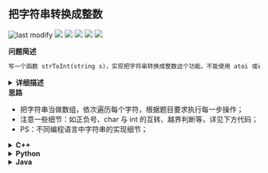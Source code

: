 ## 把字符串转换成整数
<!--START_SECTION:badge-->

![last modify](https://img.shields.io/static/v1?label=last%20modify&message=2023-03-01%2004%3A22%3A00&color=yellowgreen&style=flat-square)
[![](https://img.shields.io/static/v1?label=&message=%E4%B8%AD%E7%AD%89&color=yellow&style=flat-square)](../../../README.md#中等)
[![](https://img.shields.io/static/v1?label=&message=%E5%89%91%E6%8C%87Offer&color=green&style=flat-square)](../../../README.md#剑指offer)
[![](https://img.shields.io/static/v1?label=&message=%E5%AD%97%E7%AC%A6%E4%B8%B2&color=blue&style=flat-square)](../../../README.md#字符串)
[![](https://img.shields.io/static/v1?label=&message=%E7%BB%8F%E5%85%B8&color=blue&style=flat-square)](../../../README.md#经典)
[![](https://img.shields.io/static/v1?label=&message=%E7%83%AD%E9%97%A8&color=blue&style=flat-square)](../../../README.md#热门)

<!--END_SECTION:badge-->
<!--info
tags: [字符串, 经典, 热门]
source: 剑指Offer
level: 中等
number: '6700'
name: 把字符串转换成整数
companies: []
-->

<summary><b>问题简述</b></summary>

```txt
写一个函数 strToInt(string s)，实现把字符串转换成整数这个功能。不能使用 atoi 或者其他类似的库函数。
```

<details><summary><b>详细描述</b></summary>

```txt
写一个函数 strToInt(string s)，实现把字符串转换成整数这个功能。不能使用 atoi 或者其他类似的库函数。

首先，该函数会根据需要丢弃无用的开头空格字符，直到寻找到第一个非空格的字符为止。

当我们寻找到的第一个非空字符为正或者负号时，则将该符号与之后面尽可能多的连续数字组合起来，作为该整数的正负号；假如第一个非空字符是数字，则直接将其与之后连续的数字字符组合起来，形成整数。

该字符串除了有效的整数部分之后也可能会存在多余的字符，这些字符可以被忽略，它们对于函数不应该造成影响。

注意：假如该字符串中的第一个非空格字符不是一个有效整数字符、字符串为空或字符串仅包含空白字符时，则你的函数不需要进行转换。

在任何情况下，若函数不能进行有效的转换时，请返回 0。

说明：
    假设我们的环境只能存储 32 位大小的有符号整数，那么其数值范围为 [−231,  231 − 1]。如果数值超过这个范围，请返回  INT_MAX (231 − 1) 或 INT_MIN (−231) 。

示例 1:
    输入: "42"
    输出: 42
示例 2:
    输入: "   -42"
    输出: -42
    解释: 第一个非空白字符为 '-', 它是一个负号。
         我们尽可能将负号与后面所有连续出现的数字组合起来，最后得到 -42 。
示例 3:
    输入: "4193 with words"
    输出: 4193
    解释: 转换截止于数字 '3' ，因为它的下一个字符不为数字。
示例 4:
    输入: "words and 987"
    输出: 0
    解释: 第一个非空字符是 'w', 但它不是数字或正、负号。
        因此无法执行有效的转换。
示例 5:
    输入: "-91283472332"
    输出: -2147483648
    解释: 数字 "-91283472332" 超过 32 位有符号整数范围。 
         因此返回 INT_MIN (−231) 。

来源：力扣（LeetCode）
链接：https://leetcode-cn.com/problems/ba-zi-fu-chuan-zhuan-huan-cheng-zheng-shu-lcof
著作权归领扣网络所有。商业转载请联系官方授权，非商业转载请注明出处。
```

<!-- <div align="center"><img src="./_assets/xxx.png" height="300" /></div> -->

</details>


<summary><b>思路</b></summary>

- 把字符串当做数组，依次遍历每个字符，根据题目要求执行每一步操作；
- 注意一些细节：如正负号、char 与 int 的互转、越界判断等，详见下方代码；
- PS：不同编程语言中字符串的实现细节；


<details><summary><b>C++</b></summary>

```cpp
class Solution {
public:
    int strToInt(string str) {
        int n = str.length();
        if (n < 1) return 0;
        
        int ret = 0;
        int p = 0;      // 模拟指针
        int sign = 1;   // 正负
        int s_max = INT_MAX / 10;
        
        while (isspace(str[p])) 
            p++;  // 跳过前置空格

        // c++ 的字符串末尾有一个特殊字符，因此不需要做越界判断
        // if (p == n) return 0;
        
        if (str[p] == '-') sign = -1;
        if (str[p] == '-' || str[p] == '+') p++;
        
        while (str[p] >= '0' && str[p] <= '9') {
            if (ret > s_max || (ret == s_max && str[p] > '7')) {  // 越界判断
                return sign > 0 ? INT_MAX : INT_MIN;
            }
            ret = ret * 10 + (str[p] - '0');  // str[p] - '0' 必须括起来，否则顺序计算时会溢出
            p++;
        }
        
        return sign * ret;
    }
};

```

</details>


<details><summary><b>Python</b></summary>

```python
class Solution:
    def strToInt(self, str: str) -> int:

        n = len(str)
        if n < 1: return 0

        INT_MAX = 2 ** 31 - 1
        INT_MIN = -2 ** 31

        ret = 0  # 保存结果
        sign = 1  # 记录符号
        p = 0  # 模拟指针

        # Python 字符串与 C++ 不同，时刻需要进行越界判断
        while p < n and str[p] == ' ':
            p += 1
        
        if p == n:  # 越界判断
            return ret
        
        if str[p] == '-':
            sign = -1
        if str[p] in ('-', '+'):
            p += 1
        
        while p < n and '0' <= str[p] <= '9':  # 注意越界判断
            ret = ret * 10 + int(str[p])
            p += 1
            if ret > INT_MAX:  # python 中不存在越界，因此直接跟 INT_MAX 比较即可
                return INT_MAX if sign == 1 else INT_MIN
        
        return ret * sign
```

</details>


<details><summary><b>Java</b></summary>

> [把字符串转换成整数（数字越界处理，清晰图解）](https://leetcode-cn.com/problems/ba-zi-fu-chuan-zhuan-huan-cheng-zheng-shu-lcof/solution/mian-shi-ti-67-ba-zi-fu-chuan-zhuan-huan-cheng-z-4/)

```java
class Solution {
    public int strToInt(String str) {
        int res = 0, bndry = Integer.MAX_VALUE / 10;
        int i = 0, sign = 1, length = str.length();
        if(length == 0) return 0;
        while(str.charAt(i) == ' ')
            if(++i == length) return 0;
        if(str.charAt(i) == '-') sign = -1;
        if(str.charAt(i) == '-' || str.charAt(i) == '+') i++;
        for(int j = i; j < length; j++) {
            if(str.charAt(j) < '0' || str.charAt(j) > '9') break;
            if(res > bndry || res == bndry && str.charAt(j) > '7')
                return sign == 1 ? Integer.MAX_VALUE : Integer.MIN_VALUE;
            res = res * 10 + (str.charAt(j) - '0');
        }
        return sign * res;
    }
}

```

</details>
